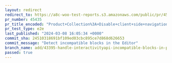 ```yaml
---
layout: redirect
redirect_to: https://a8c-woo-test-reports.s3.amazonaws.com/public/pr/45435/e2e/index.html
pr_number: 45435
pr_title_encoded: "Product+Collection%3A+Disable+client+side+navigation+if+blocks+incompatible+with+Interactivity+API+are+detected"
pr_test_type: e2e
last_published: "2024-03-08 16:05:34 +0000"
commit_sha: 24510318691bf109ed03cbc895ce7d868d626653
commit_message: "Detect incompatible blocks in the Editor"
branch_name: add/43395-handle-interactivityapi-incompatible-blocks-in-product-collection-block
passed: true
---
```

